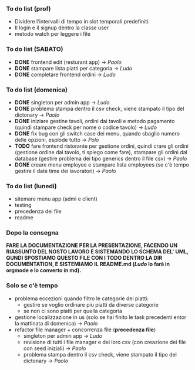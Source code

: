 ### To do list (prof)

- Dividere l'intervalli di tempo in slot temporali predefiniti.
- Il login e il signup dentro la classe user
- metodo watch per leggere i file

### To do list (SABATO)

- **DONE** frontend edit (resturant app) -> _Paolo_
- **DONE** stampare lista piatti per categoria -> _Ludo_
- **DONE** completare frontend ordini -> _Ludo_

### To do list (domenica)

- **DONE** singleton per admin app -> _Ludo_
- **DONE** problema stampa dentro il csv check, viene stampato il tipo del dictonary -> _Paolo_
- **DONE** iniziare gestine tavoli, ordini dai tavoli e metodo pagamento (quindi stampare check per nome o codice tavolo) -> _Ludo_
- **DONE** fix bug con gli switch case dei menu, quando sbaglio numero delle opzioni, esplode tutto -> _Polo_
- **TODO** fare frontend ristorante per gestione ordini, quindi crare gli ordini (gestione ordine dal tavolo, ti spiego come fare), stampare gli ordini dal database (gestire problema dei tipo generics dentro il file csv) -> _Paolo_
- **DONE** creare menu employee e stampare lista employees (se c'è tempo gestire il date time dei lavoratori) -> _Paolo_

### To do list (lunedi)

- sitemare menu app (admi e client)
- testing
- precedenza dei file
- readme

### Dopo la consegna

**FARE LA DOCUMENTAZIONE PER LA PRESENTAZIONE, FACENDO UN RIASSUNTO DEL NOSTO LAVORO E SISTEMANDO LO SCHEMA DEL' UML, QUNDI SPOSTIAMO QUESTO FILE CON I TODO DENTRO LA DIR DOCUMENTATION, E SISTEMIAMO IL README.md (_Ludo_ lo farà in orgmode e lo converto in md).**

### Solo se c'è tempo

- problema eccezioni quando filtro le categorie dei piatti:
  - gestire se voglio ordinare piu piatti da diverse categorie
  - se non ci sono piatti per quella categoria
- gestione localizzazione in us (solo se hai finito le task precedenti entor la mattinata di domenica) -> _Paolo_
- refactor file manager + concorrenza file (**precedenza file**)
  - singleton per admin app -> _Ludo_
  - revisione di tutti i file manager e dei loro csv (con creazione dei file con seed iniziali) -> _Paolo_
  - problema stampa dentro il csv check, viene stampato il tipo del dictonary -> _Paolo_
